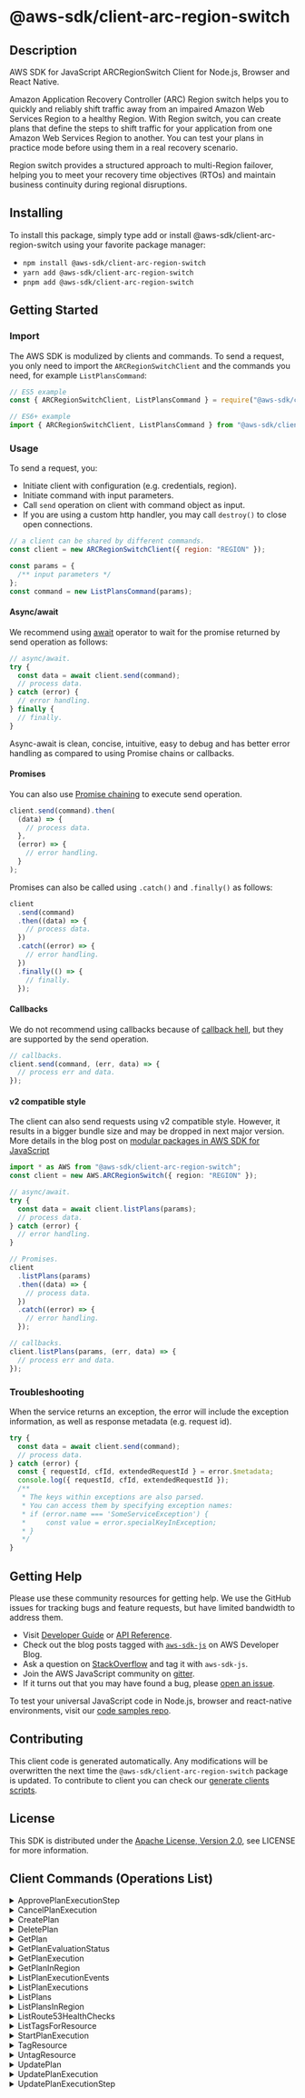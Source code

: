 <!-- generated file, do not edit directly -->

# @aws-sdk/client-arc-region-switch

## Description

AWS SDK for JavaScript ARCRegionSwitch Client for Node.js, Browser and React Native.

<p>Amazon Application Recovery Controller (ARC) Region switch helps you to quickly and reliably shift traffic away from an impaired Amazon Web Services Region to a healthy Region. With Region switch, you can create plans that define the steps to shift traffic for your application from one Amazon Web Services Region to another. You can test your plans in practice mode before using them in a real recovery scenario.</p> <p>Region switch provides a structured approach to multi-Region failover, helping you to meet your recovery time objectives (RTOs) and maintain business continuity during regional disruptions.</p>

## Installing

To install this package, simply type add or install @aws-sdk/client-arc-region-switch
using your favorite package manager:

- `npm install @aws-sdk/client-arc-region-switch`
- `yarn add @aws-sdk/client-arc-region-switch`
- `pnpm add @aws-sdk/client-arc-region-switch`

## Getting Started

### Import

The AWS SDK is modulized by clients and commands.
To send a request, you only need to import the `ARCRegionSwitchClient` and
the commands you need, for example `ListPlansCommand`:

```js
// ES5 example
const { ARCRegionSwitchClient, ListPlansCommand } = require("@aws-sdk/client-arc-region-switch");
```

```ts
// ES6+ example
import { ARCRegionSwitchClient, ListPlansCommand } from "@aws-sdk/client-arc-region-switch";
```

### Usage

To send a request, you:

- Initiate client with configuration (e.g. credentials, region).
- Initiate command with input parameters.
- Call `send` operation on client with command object as input.
- If you are using a custom http handler, you may call `destroy()` to close open connections.

```js
// a client can be shared by different commands.
const client = new ARCRegionSwitchClient({ region: "REGION" });

const params = {
  /** input parameters */
};
const command = new ListPlansCommand(params);
```

#### Async/await

We recommend using [await](https://developer.mozilla.org/en-US/docs/Web/JavaScript/Reference/Operators/await)
operator to wait for the promise returned by send operation as follows:

```js
// async/await.
try {
  const data = await client.send(command);
  // process data.
} catch (error) {
  // error handling.
} finally {
  // finally.
}
```

Async-await is clean, concise, intuitive, easy to debug and has better error handling
as compared to using Promise chains or callbacks.

#### Promises

You can also use [Promise chaining](https://developer.mozilla.org/en-US/docs/Web/JavaScript/Guide/Using_promises#chaining)
to execute send operation.

```js
client.send(command).then(
  (data) => {
    // process data.
  },
  (error) => {
    // error handling.
  }
);
```

Promises can also be called using `.catch()` and `.finally()` as follows:

```js
client
  .send(command)
  .then((data) => {
    // process data.
  })
  .catch((error) => {
    // error handling.
  })
  .finally(() => {
    // finally.
  });
```

#### Callbacks

We do not recommend using callbacks because of [callback hell](http://callbackhell.com/),
but they are supported by the send operation.

```js
// callbacks.
client.send(command, (err, data) => {
  // process err and data.
});
```

#### v2 compatible style

The client can also send requests using v2 compatible style.
However, it results in a bigger bundle size and may be dropped in next major version. More details in the blog post
on [modular packages in AWS SDK for JavaScript](https://aws.amazon.com/blogs/developer/modular-packages-in-aws-sdk-for-javascript/)

```ts
import * as AWS from "@aws-sdk/client-arc-region-switch";
const client = new AWS.ARCRegionSwitch({ region: "REGION" });

// async/await.
try {
  const data = await client.listPlans(params);
  // process data.
} catch (error) {
  // error handling.
}

// Promises.
client
  .listPlans(params)
  .then((data) => {
    // process data.
  })
  .catch((error) => {
    // error handling.
  });

// callbacks.
client.listPlans(params, (err, data) => {
  // process err and data.
});
```

### Troubleshooting

When the service returns an exception, the error will include the exception information,
as well as response metadata (e.g. request id).

```js
try {
  const data = await client.send(command);
  // process data.
} catch (error) {
  const { requestId, cfId, extendedRequestId } = error.$metadata;
  console.log({ requestId, cfId, extendedRequestId });
  /**
   * The keys within exceptions are also parsed.
   * You can access them by specifying exception names:
   * if (error.name === 'SomeServiceException') {
   *     const value = error.specialKeyInException;
   * }
   */
}
```

## Getting Help

Please use these community resources for getting help.
We use the GitHub issues for tracking bugs and feature requests, but have limited bandwidth to address them.

- Visit [Developer Guide](https://docs.aws.amazon.com/sdk-for-javascript/v3/developer-guide/welcome.html)
  or [API Reference](https://docs.aws.amazon.com/AWSJavaScriptSDK/v3/latest/index.html).
- Check out the blog posts tagged with [`aws-sdk-js`](https://aws.amazon.com/blogs/developer/tag/aws-sdk-js/)
  on AWS Developer Blog.
- Ask a question on [StackOverflow](https://stackoverflow.com/questions/tagged/aws-sdk-js) and tag it with `aws-sdk-js`.
- Join the AWS JavaScript community on [gitter](https://gitter.im/aws/aws-sdk-js-v3).
- If it turns out that you may have found a bug, please [open an issue](https://github.com/aws/aws-sdk-js-v3/issues/new/choose).

To test your universal JavaScript code in Node.js, browser and react-native environments,
visit our [code samples repo](https://github.com/aws-samples/aws-sdk-js-tests).

## Contributing

This client code is generated automatically. Any modifications will be overwritten the next time the `@aws-sdk/client-arc-region-switch` package is updated.
To contribute to client you can check our [generate clients scripts](https://github.com/aws/aws-sdk-js-v3/tree/main/scripts/generate-clients).

## License

This SDK is distributed under the
[Apache License, Version 2.0](http://www.apache.org/licenses/LICENSE-2.0),
see LICENSE for more information.

## Client Commands (Operations List)

<details>
<summary>
ApprovePlanExecutionStep
</summary>

[Command API Reference](https://docs.aws.amazon.com/AWSJavaScriptSDK/v3/latest/client/arc-region-switch/command/ApprovePlanExecutionStepCommand/) / [Input](https://docs.aws.amazon.com/AWSJavaScriptSDK/v3/latest/Package/-aws-sdk-client-arc-region-switch/Interface/ApprovePlanExecutionStepCommandInput/) / [Output](https://docs.aws.amazon.com/AWSJavaScriptSDK/v3/latest/Package/-aws-sdk-client-arc-region-switch/Interface/ApprovePlanExecutionStepCommandOutput/)

</details>
<details>
<summary>
CancelPlanExecution
</summary>

[Command API Reference](https://docs.aws.amazon.com/AWSJavaScriptSDK/v3/latest/client/arc-region-switch/command/CancelPlanExecutionCommand/) / [Input](https://docs.aws.amazon.com/AWSJavaScriptSDK/v3/latest/Package/-aws-sdk-client-arc-region-switch/Interface/CancelPlanExecutionCommandInput/) / [Output](https://docs.aws.amazon.com/AWSJavaScriptSDK/v3/latest/Package/-aws-sdk-client-arc-region-switch/Interface/CancelPlanExecutionCommandOutput/)

</details>
<details>
<summary>
CreatePlan
</summary>

[Command API Reference](https://docs.aws.amazon.com/AWSJavaScriptSDK/v3/latest/client/arc-region-switch/command/CreatePlanCommand/) / [Input](https://docs.aws.amazon.com/AWSJavaScriptSDK/v3/latest/Package/-aws-sdk-client-arc-region-switch/Interface/CreatePlanCommandInput/) / [Output](https://docs.aws.amazon.com/AWSJavaScriptSDK/v3/latest/Package/-aws-sdk-client-arc-region-switch/Interface/CreatePlanCommandOutput/)

</details>
<details>
<summary>
DeletePlan
</summary>

[Command API Reference](https://docs.aws.amazon.com/AWSJavaScriptSDK/v3/latest/client/arc-region-switch/command/DeletePlanCommand/) / [Input](https://docs.aws.amazon.com/AWSJavaScriptSDK/v3/latest/Package/-aws-sdk-client-arc-region-switch/Interface/DeletePlanCommandInput/) / [Output](https://docs.aws.amazon.com/AWSJavaScriptSDK/v3/latest/Package/-aws-sdk-client-arc-region-switch/Interface/DeletePlanCommandOutput/)

</details>
<details>
<summary>
GetPlan
</summary>

[Command API Reference](https://docs.aws.amazon.com/AWSJavaScriptSDK/v3/latest/client/arc-region-switch/command/GetPlanCommand/) / [Input](https://docs.aws.amazon.com/AWSJavaScriptSDK/v3/latest/Package/-aws-sdk-client-arc-region-switch/Interface/GetPlanCommandInput/) / [Output](https://docs.aws.amazon.com/AWSJavaScriptSDK/v3/latest/Package/-aws-sdk-client-arc-region-switch/Interface/GetPlanCommandOutput/)

</details>
<details>
<summary>
GetPlanEvaluationStatus
</summary>

[Command API Reference](https://docs.aws.amazon.com/AWSJavaScriptSDK/v3/latest/client/arc-region-switch/command/GetPlanEvaluationStatusCommand/) / [Input](https://docs.aws.amazon.com/AWSJavaScriptSDK/v3/latest/Package/-aws-sdk-client-arc-region-switch/Interface/GetPlanEvaluationStatusCommandInput/) / [Output](https://docs.aws.amazon.com/AWSJavaScriptSDK/v3/latest/Package/-aws-sdk-client-arc-region-switch/Interface/GetPlanEvaluationStatusCommandOutput/)

</details>
<details>
<summary>
GetPlanExecution
</summary>

[Command API Reference](https://docs.aws.amazon.com/AWSJavaScriptSDK/v3/latest/client/arc-region-switch/command/GetPlanExecutionCommand/) / [Input](https://docs.aws.amazon.com/AWSJavaScriptSDK/v3/latest/Package/-aws-sdk-client-arc-region-switch/Interface/GetPlanExecutionCommandInput/) / [Output](https://docs.aws.amazon.com/AWSJavaScriptSDK/v3/latest/Package/-aws-sdk-client-arc-region-switch/Interface/GetPlanExecutionCommandOutput/)

</details>
<details>
<summary>
GetPlanInRegion
</summary>

[Command API Reference](https://docs.aws.amazon.com/AWSJavaScriptSDK/v3/latest/client/arc-region-switch/command/GetPlanInRegionCommand/) / [Input](https://docs.aws.amazon.com/AWSJavaScriptSDK/v3/latest/Package/-aws-sdk-client-arc-region-switch/Interface/GetPlanInRegionCommandInput/) / [Output](https://docs.aws.amazon.com/AWSJavaScriptSDK/v3/latest/Package/-aws-sdk-client-arc-region-switch/Interface/GetPlanInRegionCommandOutput/)

</details>
<details>
<summary>
ListPlanExecutionEvents
</summary>

[Command API Reference](https://docs.aws.amazon.com/AWSJavaScriptSDK/v3/latest/client/arc-region-switch/command/ListPlanExecutionEventsCommand/) / [Input](https://docs.aws.amazon.com/AWSJavaScriptSDK/v3/latest/Package/-aws-sdk-client-arc-region-switch/Interface/ListPlanExecutionEventsCommandInput/) / [Output](https://docs.aws.amazon.com/AWSJavaScriptSDK/v3/latest/Package/-aws-sdk-client-arc-region-switch/Interface/ListPlanExecutionEventsCommandOutput/)

</details>
<details>
<summary>
ListPlanExecutions
</summary>

[Command API Reference](https://docs.aws.amazon.com/AWSJavaScriptSDK/v3/latest/client/arc-region-switch/command/ListPlanExecutionsCommand/) / [Input](https://docs.aws.amazon.com/AWSJavaScriptSDK/v3/latest/Package/-aws-sdk-client-arc-region-switch/Interface/ListPlanExecutionsCommandInput/) / [Output](https://docs.aws.amazon.com/AWSJavaScriptSDK/v3/latest/Package/-aws-sdk-client-arc-region-switch/Interface/ListPlanExecutionsCommandOutput/)

</details>
<details>
<summary>
ListPlans
</summary>

[Command API Reference](https://docs.aws.amazon.com/AWSJavaScriptSDK/v3/latest/client/arc-region-switch/command/ListPlansCommand/) / [Input](https://docs.aws.amazon.com/AWSJavaScriptSDK/v3/latest/Package/-aws-sdk-client-arc-region-switch/Interface/ListPlansCommandInput/) / [Output](https://docs.aws.amazon.com/AWSJavaScriptSDK/v3/latest/Package/-aws-sdk-client-arc-region-switch/Interface/ListPlansCommandOutput/)

</details>
<details>
<summary>
ListPlansInRegion
</summary>

[Command API Reference](https://docs.aws.amazon.com/AWSJavaScriptSDK/v3/latest/client/arc-region-switch/command/ListPlansInRegionCommand/) / [Input](https://docs.aws.amazon.com/AWSJavaScriptSDK/v3/latest/Package/-aws-sdk-client-arc-region-switch/Interface/ListPlansInRegionCommandInput/) / [Output](https://docs.aws.amazon.com/AWSJavaScriptSDK/v3/latest/Package/-aws-sdk-client-arc-region-switch/Interface/ListPlansInRegionCommandOutput/)

</details>
<details>
<summary>
ListRoute53HealthChecks
</summary>

[Command API Reference](https://docs.aws.amazon.com/AWSJavaScriptSDK/v3/latest/client/arc-region-switch/command/ListRoute53HealthChecksCommand/) / [Input](https://docs.aws.amazon.com/AWSJavaScriptSDK/v3/latest/Package/-aws-sdk-client-arc-region-switch/Interface/ListRoute53HealthChecksCommandInput/) / [Output](https://docs.aws.amazon.com/AWSJavaScriptSDK/v3/latest/Package/-aws-sdk-client-arc-region-switch/Interface/ListRoute53HealthChecksCommandOutput/)

</details>
<details>
<summary>
ListTagsForResource
</summary>

[Command API Reference](https://docs.aws.amazon.com/AWSJavaScriptSDK/v3/latest/client/arc-region-switch/command/ListTagsForResourceCommand/) / [Input](https://docs.aws.amazon.com/AWSJavaScriptSDK/v3/latest/Package/-aws-sdk-client-arc-region-switch/Interface/ListTagsForResourceCommandInput/) / [Output](https://docs.aws.amazon.com/AWSJavaScriptSDK/v3/latest/Package/-aws-sdk-client-arc-region-switch/Interface/ListTagsForResourceCommandOutput/)

</details>
<details>
<summary>
StartPlanExecution
</summary>

[Command API Reference](https://docs.aws.amazon.com/AWSJavaScriptSDK/v3/latest/client/arc-region-switch/command/StartPlanExecutionCommand/) / [Input](https://docs.aws.amazon.com/AWSJavaScriptSDK/v3/latest/Package/-aws-sdk-client-arc-region-switch/Interface/StartPlanExecutionCommandInput/) / [Output](https://docs.aws.amazon.com/AWSJavaScriptSDK/v3/latest/Package/-aws-sdk-client-arc-region-switch/Interface/StartPlanExecutionCommandOutput/)

</details>
<details>
<summary>
TagResource
</summary>

[Command API Reference](https://docs.aws.amazon.com/AWSJavaScriptSDK/v3/latest/client/arc-region-switch/command/TagResourceCommand/) / [Input](https://docs.aws.amazon.com/AWSJavaScriptSDK/v3/latest/Package/-aws-sdk-client-arc-region-switch/Interface/TagResourceCommandInput/) / [Output](https://docs.aws.amazon.com/AWSJavaScriptSDK/v3/latest/Package/-aws-sdk-client-arc-region-switch/Interface/TagResourceCommandOutput/)

</details>
<details>
<summary>
UntagResource
</summary>

[Command API Reference](https://docs.aws.amazon.com/AWSJavaScriptSDK/v3/latest/client/arc-region-switch/command/UntagResourceCommand/) / [Input](https://docs.aws.amazon.com/AWSJavaScriptSDK/v3/latest/Package/-aws-sdk-client-arc-region-switch/Interface/UntagResourceCommandInput/) / [Output](https://docs.aws.amazon.com/AWSJavaScriptSDK/v3/latest/Package/-aws-sdk-client-arc-region-switch/Interface/UntagResourceCommandOutput/)

</details>
<details>
<summary>
UpdatePlan
</summary>

[Command API Reference](https://docs.aws.amazon.com/AWSJavaScriptSDK/v3/latest/client/arc-region-switch/command/UpdatePlanCommand/) / [Input](https://docs.aws.amazon.com/AWSJavaScriptSDK/v3/latest/Package/-aws-sdk-client-arc-region-switch/Interface/UpdatePlanCommandInput/) / [Output](https://docs.aws.amazon.com/AWSJavaScriptSDK/v3/latest/Package/-aws-sdk-client-arc-region-switch/Interface/UpdatePlanCommandOutput/)

</details>
<details>
<summary>
UpdatePlanExecution
</summary>

[Command API Reference](https://docs.aws.amazon.com/AWSJavaScriptSDK/v3/latest/client/arc-region-switch/command/UpdatePlanExecutionCommand/) / [Input](https://docs.aws.amazon.com/AWSJavaScriptSDK/v3/latest/Package/-aws-sdk-client-arc-region-switch/Interface/UpdatePlanExecutionCommandInput/) / [Output](https://docs.aws.amazon.com/AWSJavaScriptSDK/v3/latest/Package/-aws-sdk-client-arc-region-switch/Interface/UpdatePlanExecutionCommandOutput/)

</details>
<details>
<summary>
UpdatePlanExecutionStep
</summary>

[Command API Reference](https://docs.aws.amazon.com/AWSJavaScriptSDK/v3/latest/client/arc-region-switch/command/UpdatePlanExecutionStepCommand/) / [Input](https://docs.aws.amazon.com/AWSJavaScriptSDK/v3/latest/Package/-aws-sdk-client-arc-region-switch/Interface/UpdatePlanExecutionStepCommandInput/) / [Output](https://docs.aws.amazon.com/AWSJavaScriptSDK/v3/latest/Package/-aws-sdk-client-arc-region-switch/Interface/UpdatePlanExecutionStepCommandOutput/)

</details>
